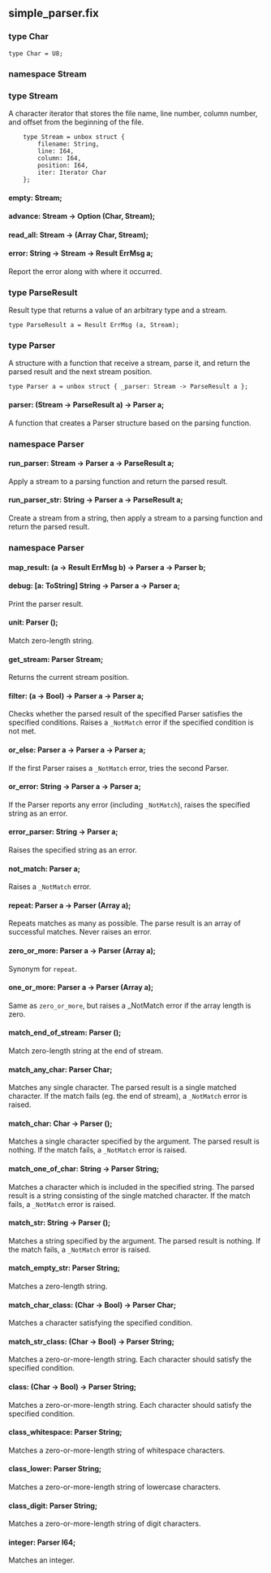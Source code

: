 ## simple_parser.fix

### type Char

```
type Char = U8;
```
### namespace Stream

### type Stream

A character iterator that stores the file name, line number, column number,
and offset from the beginning of the file.

```
    type Stream = unbox struct {
        filename: String,
        line: I64,
        column: I64,
        position: I64,
        iter: Iterator Char
    };
```
#### empty: Stream;

#### advance: Stream -> Option (Char, Stream);

#### read_all: Stream -> (Array Char, Stream);

#### error: String -> Stream -> Result ErrMsg a;

Report the error along with where it occurred.

### type ParseResult

Result type that returns a value of an arbitrary type and a stream.

```
type ParseResult a = Result ErrMsg (a, Stream);
```
### type Parser

A structure with a function that receive a stream, parse it, and
return the parsed result and the next stream position.

```
type Parser a = unbox struct { _parser: Stream -> ParseResult a };
```
#### parser: (Stream -> ParseResult a) -> Parser a;

A function that creates a Parser structure based on the parsing function.

### namespace Parser

#### run_parser: Stream -> Parser a -> ParseResult a;

Apply a stream to a parsing function and return the parsed result.

#### run_parser_str: String -> Parser a -> ParseResult a;

Create a stream from a string, then apply a stream to a parsing function
and return the parsed result.

### namespace Parser

#### map_result: (a -> Result ErrMsg b) -> Parser a -> Parser b;

#### debug: [a: ToString] String -> Parser a -> Parser a;

Print the parser result.

#### unit: Parser ();

Match zero-length string.

#### get_stream: Parser Stream;

Returns the current stream position.

#### filter: (a -> Bool) -> Parser a -> Parser a;

Checks whether the parsed result of the specified Parser satisfies the specified conditions.
Raises a `_NotMatch` error if the specified condition is not met.

#### or_else: Parser a -> Parser a -> Parser a;

If the first Parser raises a `_NotMatch` error, tries the second Parser.

#### or_error: String -> Parser a -> Parser a;

If the Parser reports any error (including `_NotMatch`),
raises the specified string as an error.

#### error_parser: String -> Parser a;

Raises the specified string as an error.

#### not_match: Parser a;

Raises a `_NotMatch` error.

#### repeat: Parser a -> Parser (Array a);

Repeats matches as many as possible. The parse result is
an array of successful matches.  Never raises an error.

#### zero_or_more: Parser a -> Parser (Array a);

Synonym for `repeat`.

#### one_or_more: Parser a -> Parser (Array a);

Same as `zero_or_more`, but raises a _NotMatch error
if the array length is zero.

#### match_end_of_stream: Parser ();

Match zero-length string at the end of stream.

#### match_any_char: Parser Char;

Matches any single character. The parsed result is
a single matched character.
If the match fails (eg. the end of stream), a `_NotMatch` error is raised.

#### match_char: Char -> Parser ();

Matches a single character specified by the argument.
The parsed result is nothing.
If the match fails, a `_NotMatch` error is raised.

#### match_one_of_char: String -> Parser String;

Matches a character which is included in the specified string.
The parsed result is a string consisting of the single matched character.
If the match fails, a `_NotMatch` error is raised.

#### match_str: String -> Parser ();

Matches a string specified by the argument.
The parsed result is nothing.
If the match fails, a `_NotMatch` error is raised.

#### match_empty_str: Parser String;

Matches a zero-length string.

#### match_char_class: (Char -> Bool) -> Parser Char;

Matches a character satisfying the specified condition.

#### match_str_class: (Char -> Bool) -> Parser String;

Matches a zero-or-more-length string. Each character should satisfy the specified condition.

#### class: (Char -> Bool) -> Parser String;

Matches a zero-or-more-length string. Each character should satisfy the specified condition.

#### class_whitespace: Parser String;

Matches a zero-or-more-length string of whitespace characters.

#### class_lower: Parser String;

Matches a zero-or-more-length string of lowercase characters.

#### class_digit: Parser String;

Matches a zero-or-more-length string of digit characters.

#### integer: Parser I64;

Matches an integer.

